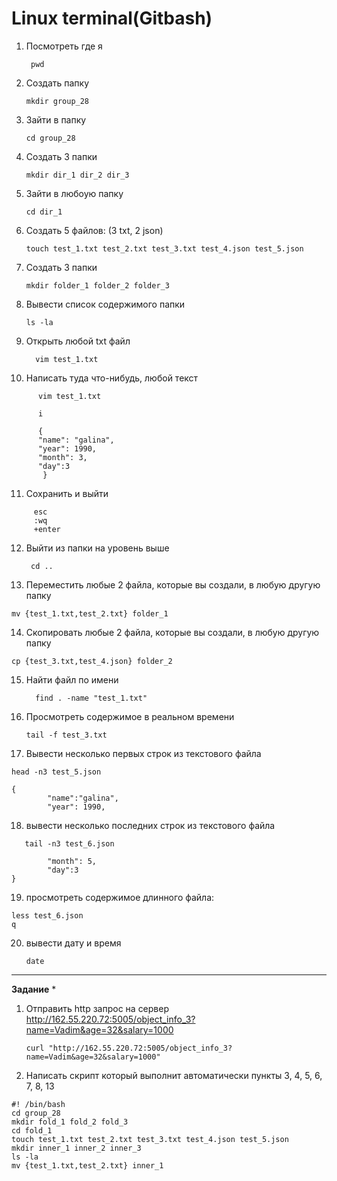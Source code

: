 Linux terminal(Gitbash)
======================

1) Посмотреть где я

        pwd

2) Создать папку 
 
       mkdir group_28
3) Зайти в папку
 
       cd group_28
4) Создать 3 папки
 
       mkdir dir_1 dir_2 dir_3
5) Зайти в любоую папку
 
       cd dir_1
6) Создать 5 файлов: (3 txt, 2 json)
 
       touch test_1.txt test_2.txt test_3.txt test_4.json test_5.json
7) Создать 3 папки 
 
       mkdir folder_1 folder_2 folder_3
8) Вывести список содержимого папки
 
       ls -la
       
9) Открыть любой txt файл
 
         vim test_1.txt
         
10) Написать туда что-нибудь, любой текст
 ```
       vim test_1.txt
       
       i
       
       {
       "name": "galina",
       "year": 1990,
       "month": 3,
       "day":3
        }
 ```
11) Cохранить и выйти
``` 
     esc
     :wq
     +enter
```

12) Выйти из папки на уровень выше
 
         cd ..
      
13) Переместить любые 2 файла, которые вы создали, в любую другую папку
``` 
mv {test_1.txt,test_2.txt} folder_1
```
14) Скопировать любые 2 файла, которые вы создали, в любую другую папку
```
cp {test_3.txt,test_4.json} folder_2
```
15) Найти файл по имени
 
          find . -name "test_1.txt"
16) Просмотреть содержимое в реальном времени
 
        tail -f test_3.txt
17) Вывести несколько первых строк из текстового файла
```
head -n3 test_5.json

{
        "name":"galina",
        "year": 1990,
 ```

18) вывести несколько последних строк из текстового файла
``` 
   tail -n3 test_6.json
   
        "month": 5,
        "day":3
}
```
19) просмотреть содержимое длинного файла: 
```
less test_6.json
q
```
20) вывести дату и время
 
        date
---

**Задание** *
1) Отправить http запрос на сервер
http://162.55.220.72:5005/object_info_3?name=Vadim&age=32&salary=1000 

       curl "http://162.55.220.72:5005/object_info_3?name=Vadim&age=32&salary=1000"


2) Написать скрипт который выполнит автоматически пункты 3, 4, 5, 6, 7, 8, 13
``` 
#! /bin/bash
cd group_28
mkdir fold_1 fold_2 fold_3 
cd fold_1
touch test_1.txt test_2.txt test_3.txt test_4.json test_5.json
mkdir inner_1 inner_2 inner_3 
ls -la 
mv {test_1.txt,test_2.txt} inner_1
```
